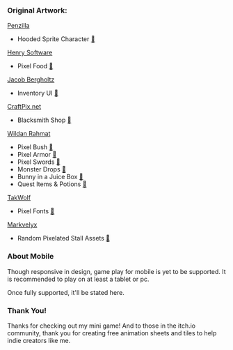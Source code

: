 ### Original Artwork:

[Penzilla](https://penzilla.itch.io/) 
- Hooded Sprite Character [🔗](https://penzilla.itch.io/hooded-protagonist)

[Henry Software](https://henrysoftware.itch.io/)
- Pixel Food [🔗](https://henrysoftware.itch.io/pixel-food) 

[Jacob Bergholtz](https://www.artstation.com/jacobbergholtz)
- Inventory UI [🔗](https://www.artstation.com/artwork/rRoRWe)

[CraftPix.net](https://craftpix.net/)
- Blacksmith Shop [🔗](https://free-game-assets.itch.io/blacksmith-craft-pixel-art-game-assets)

[Wildan Rahmat](https://www.artstation.com/wildan_frost)
- Pixel Bush [🔗](https://www.artstation.com/artwork/Nx2vz5)
- Pixel Armor [🔗](https://www.artstation.com/artwork/B395ek)
- Pixel Swords [🔗](https://www.artstation.com/artwork/485xKL)
- Monster Drops [🔗](https://www.artstation.com/artwork/XnvPK0)
- Bunny in a Juice Box [🔗](https://www.artstation.com/artwork/9mRnlW)
- Quest Items & Potions [🔗](https://www.artstation.com/artwork/XnQGaR)

[TakWolf](https://github.com/TakWolf)
- Pixel Fonts [🔗](https://retro-pixel-font.takwolf.com/)

[Markvelyx](https://markvelyx.itch.io/)
- Random Pixelated Stall Assets [🔗](https://markvelyx.itch.io/random-stall-assets)


### About Mobile

Though responsive in design, game play for mobile is yet to be supported. It is recommended to play on at least a tablet or pc.

Once fully supported, it'll be stated here.


### Thank You!

Thanks for checking out my mini game! And to those in the itch.io community, thank you for creating free animation sheets and tiles to help indie creators like me.
